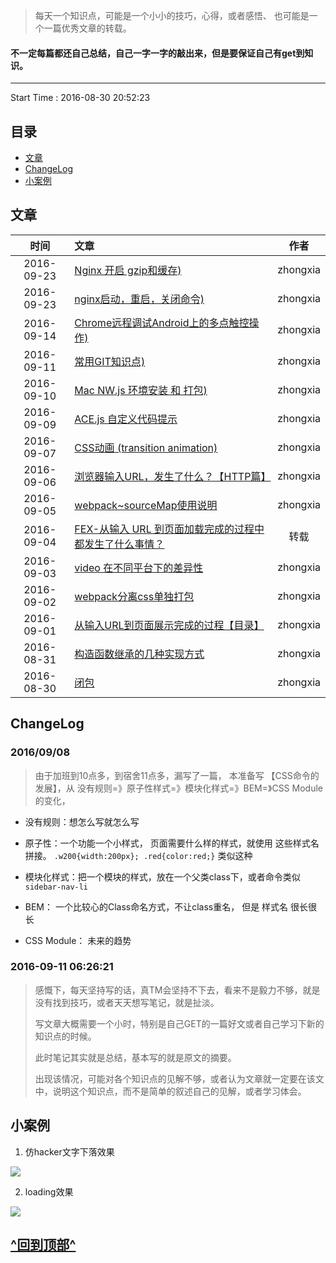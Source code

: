 > 每天一个知识点，可能是一个小小的技巧，心得，或者感悟、 也可能是一个一篇优秀文章的转载。

#### **不一定每篇都还自己总结，自己一字一字的敲出来，但是要保证自己有get到知识。**

---
Start Time : 2016-08-30 20:52:23

## 目录
- [文章](#user-content-文章)
- [ChangeLog](#user-content-changelog)
- [小案例](#user-content-小案例)


<span id="article"></span>
## 文章
| 时间 | 文章 | 作者 |
|:--:|:--|:--:|
|2016-09-23|[Nginx 开启 gzip和缓存)](https://github.com/zhongxia245/One-Day-One-Tip/issues/19)|zhongxia|
|2016-09-23|[nginx启动，重启，关闭命令)](https://github.com/zhongxia245/One-Day-One-Tip/issues/18)|zhongxia|
|2016-09-14|[Chrome远程调试Android上的多点触控操作)](https://github.com/zhongxia245/One-Day-One-Tip/issues/15)|zhongxia|
|2016-09-11|[常用GIT知识点)](https://github.com/zhongxia245/One-Day-One-Tip/issues/14)|zhongxia|
|2016-09-10|[Mac NW.js 环境安装 和 打包)](https://github.com/zhongxia245/One-Day-One-Tip/issues/13)|zhongxia|
|2016-09-09|[ACE.js 自定义代码提示](https://github.com/zhongxia245/One-Day-One-Tip/issues/12)|zhongxia|
|2016-09-07|[CSS动画 (transition animation)](https://github.com/zhongxia245/One-Day-One-Tip/issues/11)|zhongxia|
|2016-09-06|[浏览器输入URL，发生了什么？【HTTP篇】](https://github.com/zhongxia245/One-Day-One-Tip/issues/9)|zhongxia|
|2016-09-05|[webpack~sourceMap使用说明](https://github.com/zhongxia245/One-Day-One-Tip/issues/7)|zhongxia|
|2016-09-04|[FEX-从输入 URL 到页面加载完成的过程中都发生了什么事情？](https://github.com/zhongxia245/One-Day-One-Tip/issues/6)|转载|
|2016-09-03|[video 在不同平台下的差异性](https://github.com/zhongxia245/One-Day-One-Tip/issues/5)|zhongxia|
|2016-09-02|[webpack分离css单独打包](https://github.com/zhongxia245/One-Day-One-Tip/issues/4)|zhongxia|
|2016-09-01|[从输入URL到页面展示完成的过程【目录】](https://github.com/zhongxia245/One-Day-One-Tip/issues/3)|zhongxia|
|2016-08-31|[构造函数继承的几种实现方式](https://github.com/zhongxia245/One-Day-One-Tipssues/2)|zhongxia|
|2016-08-30|[闭包](https://github.com/zhongxia245/One-Day-One-Tip/issues/1)|zhongxia|

## ChangeLog
### 2016/09/08
>由于加班到10点多，到宿舍11点多，漏写了一篇，
本准备写 【CSS命令的发展】，从 没有规则=》原子性样式=》模块化样式=》BEM=》CSS Module 的变化， 

- 没有规则：想怎么写就怎么写

- 原子性：一个功能一个小样式， 页面需要什么样的样式，就使用 这些样式名拼接。 `.w200{width:200px}; .red{color:red;}`  类似这种

- 模块化样式：把一个模块的样式，放在一个父类class下，或者命令类似 `sidebar-nav-li`

- BEM： 一个比较心的Class命名方式，不让class重名， 但是 样式名 很长很长

- CSS Module： 未来的趋势

### 2016-09-11 06:26:21
> 感慨下，每天坚持写的话，真TM会坚持不下去，看来不是毅力不够，就是没有找到技巧，或者天天想写笔记，就是扯淡。 
>  
> 写文章大概需要一个小时，特别是自己GET的一篇好文或者自己学习下新的知识点的时候。 
> 
> 此时笔记其实就是总结，基本写的就是原文的摘要。
> 
> 出现该情况，可能对各个知识点的见解不够，或者认为文章就一定要在该文中，说明这个知识点，而不是简单的叙述自己的见解，或者学习体会。 

## 小案例
1. 仿hacker文字下落效果 

![](http://ww2.sinaimg.cn/large/801b780agw1f7np1fljzxg20gb0keb29.gif)

2. loading效果

![](http://ww1.sinaimg.cn/large/801b780agw1f7noxxpa8fg20gb0kego5.gif)





## [^回到顶部^](#top)